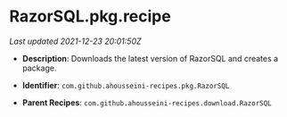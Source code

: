 # RazorSQL.pkg.recipe

_Last updated 2021-12-23 20:01:50Z_

- **Description**: Downloads the latest version of RazorSQL and creates a package.

- **Identifier**: `com.github.ahousseini-recipes.pkg.RazorSQL`

- **Parent Recipes**: `com.github.ahousseini-recipes.download.RazorSQL`
